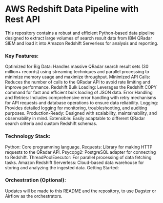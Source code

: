 # AWS Redshift Data Pipeline with Rest API

This repository contains a robust and efficient Python-based data pipeline designed to extract large volumes of search result data from IBM QRadar SIEM and load it into Amazon Redshift Serverless for analysis and reporting.


### Key Features:

Optimized for Big Data: Handles massive QRadar search result sets (30 million+ records) using streaming techniques and parallel processing to minimize memory usage and maximize throughput.
Minimized API Calls: Reduces the number of calls to the QRadar API to avoid rate limiting and improve performance.
Redshift Bulk Loading: Leverages the Redshift COPY command for fast and efficient bulk loading of JSON data.
Error Handling and Retries: Includes comprehensive error handling with retry mechanisms for API requests and database operations to ensure data reliability.
Logging: Provides detailed logging for monitoring, troubleshooting, and auditing purposes.
Production-Ready: Designed with scalability, maintainability, and observability in mind.
Extensible: Easily adaptable to different QRadar search criteria and custom Redshift schemas.


### Technology Stack:

Python: Core programming language.
Requests: Library for making HTTP requests to the QRadar API.
Psycopg2: PostgreSQL adapter for connecting to Redshift.
ThreadPoolExecutor: For parallel processing of data fetching tasks.
Amazon Redshift Serverless: Cloud-based data warehouse for storing and analyzing the ingested data.
Getting Started:


### Orchestration (Optional):
Updates will be made to this README and the repository, to use Dagster or Airflow as the orchestrators.
